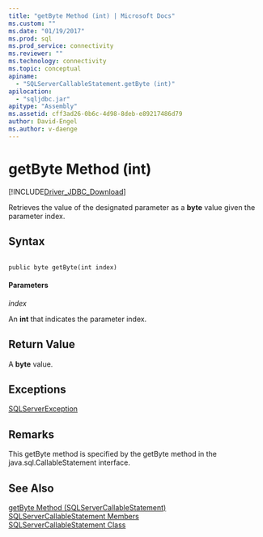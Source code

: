 ```yaml
---
title: "getByte Method (int) | Microsoft Docs"
ms.custom: ""
ms.date: "01/19/2017"
ms.prod: sql
ms.prod_service: connectivity
ms.reviewer: ""
ms.technology: connectivity
ms.topic: conceptual
apiname: 
  - "SQLServerCallableStatement.getByte (int)"
apilocation: 
  - "sqljdbc.jar"
apitype: "Assembly"
ms.assetid: cff3ad26-0b6c-4d98-8deb-e89217486d79
author: David-Engel
ms.author: v-daenge
---
```

# getByte Method (int)
[!INCLUDE[Driver_JDBC_Download](../../../includes/driver_jdbc_download.md)]

  Retrieves the value of the designated parameter as a **byte** value given the parameter index.  
  
## Syntax  
  
```  
  
public byte getByte(int index)  
```  
  
#### Parameters  
 *index*  
  
 An **int** that indicates the parameter index.  
  
## Return Value  
 A **byte** value.  
  
## Exceptions  
 [SQLServerException](../../../connect/jdbc/reference/sqlserverexception-class.md)  
  
## Remarks  
 This getByte method is specified by the getByte method in the java.sql.CallableStatement interface.  
  
## See Also  
 [getByte Method &#40;SQLServerCallableStatement&#41;](../../../connect/jdbc/reference/getbyte-method-sqlservercallablestatement.md)   
 [SQLServerCallableStatement Members](../../../connect/jdbc/reference/sqlservercallablestatement-members.md)   
 [SQLServerCallableStatement Class](../../../connect/jdbc/reference/sqlservercallablestatement-class.md)  
  
  
